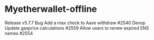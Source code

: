 # Myetherwallet-offline
Release v5.7.7
Bug
Add a max check to Aave withdraw #2540
Devop
Update gasprice calculations #2559
Allow users to renew expired ENS names #2554

